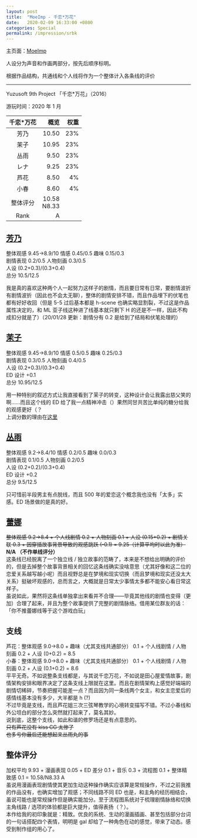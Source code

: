 ```yaml
---
layout: post
title:  "MoeImp - 千恋*万花"
date:   2020-02-09 16:33:00 +0800
categories: Special
permalink: /impression/srbk
---
```


主页面：[MoeImp](http://yoro.xyz/impression)

人设分为声音和作画两部分，按先后顺序标明。

根据作品结构，共通线和个人线将作为一个整体计入各条线的评价

---

Yuzusoft 9th Project 「千恋\*万花」（2016）

游玩时间：2020 年 1 月

| 千恋\*万花 | 概览 |权重|
| :---------------: |---: |---: |
| 芳乃 | 10.50 |23%|
| 茉子 | 10.95 |23%|
| 丛雨 | 9.50 |23%|
| レナ | 9.25 |23%|
| 芦花 | 8.50 |4%|
| 小春 | 8.60 |4%|
| 整体评分 |10.58<br />N8.33|
| Rank |  A   |

## [芳乃](http://yoro.xyz/kawaiigirls/2020/01/24/srbk-yoshino.html)

整体观感 9.45→8.9/10 情感 0.45/0.5 趣味 0.15/0.3  
剧情表现 0.2/0.5 人物刻画 0.3/0.5  
人设 (0.2+0.3)/(0.3+0.4)  
总分 10.5/12.5

我是真的喜欢这种两个人一起努力这样子的剧情，而且要日常有日常，要剧情波折有剧情波折（因此也不会太无聊），整体的剧情安排不错，而且作品埋下的伏笔也都有好好收回（但是 5-5 过后基本都是 h-scene 也确实略显割裂，不过这是作品属性决定的，和 ML 亚子线这种进了线基本就只剩下 H 的还是不一样，因此不构成扣分就是了）（20/01/28 更新：剧情分有 0.2 是给到了结局和伏笔处理的）

## [茉子](http://yoro.xyz/kawaiigirls/2020/01/26/srbk-mako.html)

整体观感 9.45→8.9/10 情感 0.5/0.5 趣味 0.25/0.3  
剧情表现 0.3/0.5 人物刻画 0.4/0.5  
人设 (0.2+0.3)/(0.3+0.4)  
ED 设计 +0.1  
总分 10.95/12.5

用一种特别的叙述方式让我直接看到了茉子的转变，这种设计会让我露出慈父笑的啊……而且这个线的 ED 给了我一点精神冲击（）果然同甘共苦比单纯的糖分给我的观感更好（？<br />
上调分数的理由在[这里](http://yoro.xyz/kawaiigirls/2020/01/28/srbk-mako2.html)

## [丛雨](http://yoro.xyz/kawaiigirls/2020/01/29/srbk-murasame-rena.html)

整体观感 9.2→8.4/10 情感 0.2/0.5 趣味 0.0/0.3  
剧情表现 0.1/0.5 人物刻画 0.2/0.5  
人设 (0.2+0.2)/(0.3+0.4)  
ED 设计 +0.2  
总分 9.5/12.5

只可惜前半段男主有点脱线，而且 500 年的爱恋这个概念我也没有「太多」实感。ED 场景做的是真的好。

## [蕾娜](http://yoro.xyz/kawaiigirls/2020/01/29/srbk-murasame-rena.html)

~~整体观感 9.2→8.4 + 个人线剧情 0.2 + 人物刻画 0.1 + 人设 (0.15+0.2) + 剧情关联 0.3 + 因穿插故事背景导致的观感跳跃 (-0.1) = 9.25（计算平均时以此为准）~~<br />
**N/A （不作单线评分）**
<br />这条线已经脱离了一个独立线 / 独立故事的范畴了，本来是不想给出明确的评价的，但是去掉整个故事背景相关的回忆这条线确实没啥意思（尤其好像和这二位的恋爱关系越写越小呢）而且视野总是在梦境和现实切换（而且梦境和现实还没太大关系）挺破坏观感的，总而言之，大概就是日常太少事情太多都不能安心看日常这样子。
<br />虽说如此，果然将这条线单独拿出来看并不合理——毕竟其他线的剧情也变得（更加）合理了起来，并且为整个故事提供了完整的剧情脉络。借用某位群友的话：「你不推蕾娜线等于这个游戏白玩」

## 支线

芦花：整体观感 9.0→8.0 + 趣味（尤其支线共通部分） 0.1 + 个人线剧情 / 人物刻画 0.2 + 人设 (0+0.2) = 8.5<br />
小春：整体观感 9.0→8.0 + 趣味（尤其支线共通部分） 0.1 + 个人线剧情 / 人物刻画 0.2 + 人设 (0.1+0.2) = 8.6<br />
平平无奇。不如说整条支线都是，与其说千恋万花，不如说是田心屋爱情故事，剧情架构安排和眼界决定了这条支线上限就在这里。而且在剧情架构上感觉好端端的剧情切稀碎，节奏把握可能差一点？而且因为同一条线两个女主，和女主恋爱后的感情线基本没有多少，大半都是 h (?) <br />
不过毕竟是支线，而且芦花姐三次三弦琴教学的心境转变描写不错。不过小春线和外公坦白的部分怎么突然就打起来了，莫名其妙。<br />
说到底，这整个支线，如此和谐的修罗场还是有点意思的。<br />~~只有芦花没有 kiss CG 太惨了~~<br />~~也多亏你最后还能想起来丛雨丸的事~~

## 整体评分

加权平均 9.93 + 漫画表现 0.05 + ED 差分 0.1 + 音乐 0.3 + 流程图 0.1 + 整体精致感 0.1 = 10.58/N8.33 A<br />
虽说用漫画表现剧情使其更加生动这种操作确实应该算是常规操作，不过之前我推的作品没有，也确实增加了观感；不同线路不同 ED 也是，和主角的经历相结合，虽说可能也是常规操作但是确实能加分。至于流程图系统对于梳理剧情脉络和切换主角线路 / 选项的体验都是巨大提升，值得表扬（？）。<br />
本作给我的初印象就是：精致。优良的系统、生动的漫画插画、甚至包括部分台词的一句话搭配四个表情，明明是 gal 却给了一种角色在动的感觉，带来了动态。感受到制作组的用心了。
